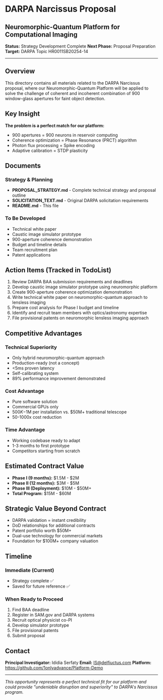 # DARPA Narcissus Proposal
## Neuromorphic-Quantum Platform for Computational Imaging

**Status:** Strategy Development Complete
**Next Phase:** Proposal Preparation
**Target:** DARPA Topic HR0011SB20254-14

---

## Overview

This directory contains all materials related to the DARPA Narcissus proposal, where our Neuromorphic-Quantum Platform will be applied to solve the challenge of coherent and incoherent combination of 900 window-glass apertures for faint object detection.

## Key Insight

**The problem is a perfect match for our platform:**
- 900 apertures = 900 neurons in reservoir computing
- Coherence optimization = Phase Resonance (PRCT) algorithm
- Photon flux processing = Spike encoding
- Adaptive calibration = STDP plasticity

## Documents

### Strategy & Planning
- **PROPOSAL_STRATEGY.md** - Complete technical strategy and proposal outline
- **SOLICITATION_TEXT.md** - Original DARPA solicitation requirements
- **README.md** - This file

### To Be Developed
- Technical white paper
- Caustic image simulator prototype
- 900-aperture coherence demonstration
- Budget and timeline details
- Team recruitment plan
- Patent applications

## Action Items (Tracked in TodoList)

1. Review DARPA BAA submission requirements and deadlines
2. Develop caustic image simulator prototype using neuromorphic platform
3. Create 900-aperture coherence optimization demonstration
4. Write technical white paper on neuromorphic-quantum approach to lensless imaging
5. Prepare cost analysis for Phase I budget and timeline
6. Identify and recruit team members with optics/astronomy expertise
7. File provisional patents on neuromorphic lensless imaging approach

## Competitive Advantages

### Technical Superiority
- Only hybrid neuromorphic-quantum approach
- Production-ready (not a concept)
- <5ms proven latency
- Self-calibrating system
- 89% performance improvement demonstrated

### Cost Advantage
- Pure software solution
- Commercial GPUs only
- $500K-$1M per installation vs. $50M+ traditional telescope
- 50-1000x cost reduction

### Time Advantage
- Working codebase ready to adapt
- 1-3 months to first prototype
- Competitors starting from scratch

## Estimated Contract Value

- **Phase I (9 months):** $1.5M - $2M
- **Phase II (12 months):** $3M - $5M
- **Phase III (Deployment):** $10M - $50M+
- **Total Program:** $15M - $60M

## Strategic Value Beyond Contract

- DARPA validation = instant credibility
- DoD relationships for additional contracts
- Patent portfolio worth $50M+
- Dual-use technology for commercial markets
- Foundation for $100M+ company valuation

## Timeline

### Immediate (Current)
- Strategy complete ✅
- Saved for future reference ✅

### When Ready to Proceed
1. Find BAA deadline
2. Register in SAM.gov and DARPA systems
3. Recruit optical physicist co-PI
4. Develop simulator prototype
5. File provisional patents
6. Submit proposal

## Contact

**Principal Investigator:** Ididia Serfaty
**Email:** IS@delfiuctus.com
**Platform:** https://github.com/1onlyadvance/Platform-Demo

---

*This opportunity represents a perfect technical fit for our platform and could provide "undeniable disruption and superiority" to DARPA's Narcissus program.*
